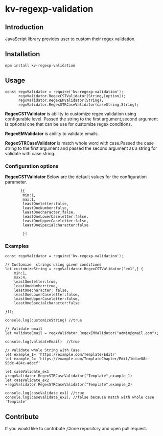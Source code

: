 # kv-regexp-validation

## Introduction 
JavaScript library provides user to custom their regex validation.

## Installation
```  
npm install kv-regexp-validation
```

## Usage 

```JS
const regxValidator = require('kv-regexp-validation');
      regxValidator.RegexCSTValidator(String,[option]);
      regxValidator.RegexEMValidator(String);
      regxValidator.RegexSTRCaseValidator(caseString,String);

```
**RegexCSTValidator** is  ability  to customize regex validation using configurable level.
Passed the string  to the first argument,second argument is optional one that can be use for customize 
regex conditions.

**RegexEMValidator** is ability to  validate  emails.

**RegexSTRCaseValidator**  is match whole word with case.Passed the  case string to the first argument and passed
the second argument as a string for validate with case string. 


### Configuration options

**RegexCSTValidator**
Below are the default values for the configuration parameter.

```JS
       [{
        min:1,
        max:1,
        leastOneletter:false,
        leastOneNumber:false,
        leastOnecharacter:false,
        leastOneLowerCaseletter:false,
        leastOneUpperCaseletter:false,
        leastOneSpecialcharacter:false
        
        }]
```

### Examples

```JS
const regxValidator = require('kv-regexp-validation');

// Customize  strings using given conditions
let customizeString = regxValidator.RegexCSTValidator("ex1",[ {
    min:1,
    max:4,
    leastOneletter:true,
    leastOneNumber:true,
    leastOnecharacter: false,
    leastOneLowerCaseletter:false,
    leastOneUpperCaseletter:false,
    leastOneSpecialcharacter:false

}]);

console.log(customizeString) //true

// Validate email 
let validateEmail = regxValidator.RegexEMValidator("admin@gmail.com");

console.log(validateEmail)  //true

// Validate whole String with Case .
let example_1= 'https://example.com/Template/Edit/'
let example_2= 'https://example.com/TemplateChapter/Edit/1ddae88c-55dc-484c-adbcf'

let caseValidate_ex1 =regxValidator.RegexSTRCaseValidator("Template",example_1)
let caseValidate_ex2 =regxValidator.RegexSTRCaseValidator("Template",example_2)

console.log(caseValidate_ex1) //true
console.log(caseValidate_ex2); //false because match with whole case 'Template'

```

## Contribute
If you would like to contribute ,Clone repository and open pull request.




